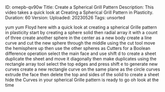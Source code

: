 ID: omepb-qv90w
Title: Create a Spherical Grill Pattern
Description: This video takes a quick look at Creating a Spherical Grill Pattern in Plasticity.
Duration: 60
Version: 
Uploaded: 20230526
Tags: unsorted

yum yum Floyd here with a quick look at
creating a spherical Grille pattern in
plasticity start by creating a sphere
solid then radial array it with a count
of three
create another sphere in the center as a
new body create a line curve and cut the
new sphere through the middle using the
cut tool move the hemisphere up then use
the other spheres as Cutters for a
Boolean difference operation select the
main face and use shift d to create a
sheet
duplicate the sheet and move it
diagonally
then make duplicates using the rectangle
array tool
select the top edges and press shift e
to generate new curves
create a new rectangle curve on the same
plane as the circle curves extrude the
face then delete the top and sides of
the solid to create a sheet
hide the Curves in your spherical Grille
pattern is ready to go
oh look at the time
